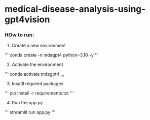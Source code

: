 # medical-disease-analysis-using-gpt4vision


### HOw to run:

1. Create a new environment

'''
conda create -n mdagpt4 python=3,10 -y
'''

2. Activate the environment

'''
conda activate mdagpt4
,,,

3. Insatll required packages

'''
pip install -r requirements.txt
'''

4. Run the app.py

'''
streamlit run app.py
'''

